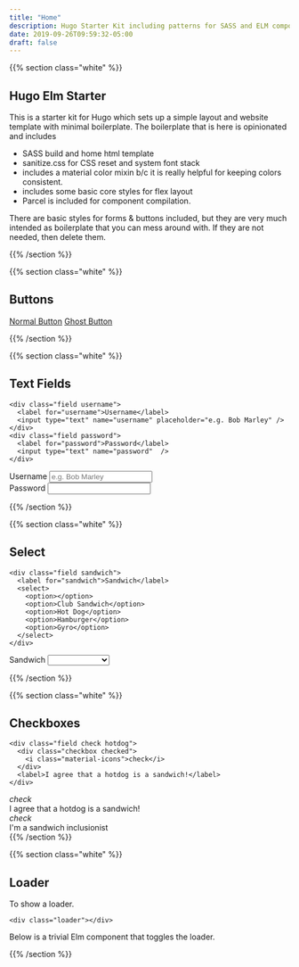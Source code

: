 ```yaml
---
title: "Home"
description: Hugo Starter Kit including patterns for SASS and ELM component builds
date: 2019-09-26T09:59:32-05:00
draft: false
---
```


{{% section class="white" %}}

## Hugo Elm Starter

This is a starter kit for Hugo which sets up a simple layout and website template with minimal boilerplate. The boilerplate that is here is opinionated and includes

- SASS build and home html template
- sanitize.css for CSS reset and system font stack
- includes a material color mixin b/c it is really helpful for keeping colors consistent.
- includes some basic core styles for flex layout
- Parcel is included for component compilation.

There are basic styles for forms & buttons included, but they are very much intended as boilerplate that you can mess around with. If they are not needed, then delete them.

{{% /section %}}

{{% section class="white" %}}

## Buttons

<a href="#" class="btn">Normal Button</a>
<a href="#" class="btn ghost">Ghost Button</a>

{{% /section %}}

{{% section class="white" %}}

## Text Fields

```
<div class="field username">
  <label for="username">Username</label>
  <input type="text" name="username" placeholder="e.g. Bob Marley" />
</div>
<div class="field password">
  <label for="password">Password</label>
  <input type="text" name="password"  />
</div>
```

<div class="field username">
  <label for="username">Username</label>
  <input type="text" name="username" placeholder="e.g. Bob Marley" />
</div>
<div class="field pass">
  <label for="pass">Password</label>
  <input type="password" name="pass"  />
</div>

{{% /section %}}

{{% section class="white" %}}

## Select

```
<div class="field sandwich">
  <label for="sandwich">Sandwich</label>
  <select>
    <option></option>
    <option>Club Sandwich</option>
    <option>Hot Dog</option>
    <option>Hamburger</option>
    <option>Gyro</option>
  </select>
</div>
```

<div class="field sandwich">
  <label for="sandwich">Sandwich</label>
  <select>
    <option></option>
    <option>Club Sandwich</option>
    <option>Hot Dog</option>
    <option>Hamburger</option>
    <option>Gyro</option>
  </select>
</div>

{{% /section %}}

{{% section class="white" %}}

## Checkboxes

```
<div class="field check hotdog">
  <div class="checkbox checked">
    <i class="material-icons">check</i>
  </div>
  <label>I agree that a hotdog is a sandwich!</label>
</div>
```

<div class="field check hotdog">
  <div class="checkbox checked">
    <i class="material-icons">check</i>
  </div>
  <label>I agree that a hotdog is a sandwich!</label>
</div>

<div class="field check hotdog">
  <div class="checkbox">
    <i class="material-icons">check</i>
  </div>
  <label>I'm a sandwich inclusionist</label>
</div>
{{% /section %}}

{{% section class="white" %}}

## Loader

To show a loader.

```
<div class="loader"></div>
```

Below is a trivial Elm component that toggles the loader.

<div id="loader_demo"></div>

{{% /section %}}
